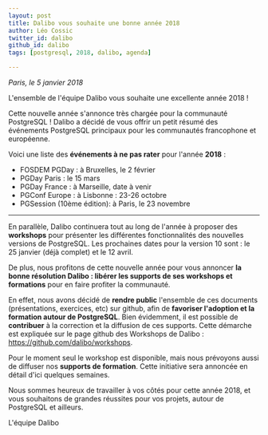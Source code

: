 ```yaml
---
layout: post
title: Dalibo vous souhaite une bonne année 2018
author: Léo Cossic
twitter_id: dalibo
github_id: dalibo
tags: [postgresql, 2018, dalibo, agenda]

---
```

*Paris, le 5 janvier 2018* 

L'ensemble de l'équipe Dalibo vous souhaite une excellente année 2018 !

Cette nouvelle année s'annonce très chargée pour la communauté PostgreSQL ! Dalibo a décidé de vous offrir un petit résumé des événements PostgreSQL principaux pour les communautés francophone et européenne.

<!--MORE-->

Voici une liste des **événements à ne pas rater** pour l'année **2018** :
  * FOSDEM PGDay : à Bruxelles, le 2 février 
  * PGDay Paris : le 15 mars 
  * PGDay France : à Marseille, date à venir
  * PGConf Europe : à Lisbonne : 23-26 octobre 
  * PGSession (10ème édition): à Paris, le 23 novembre

---

En parallèle, Dalibo continuera tout au long de l'année à proposer des **workshops** pour présenter les différentes fonctionnalités des nouvelles versions de PostgreSQL. Les prochaines dates pour la version 10 sont : le 25 janvier (déjà complet) et le 12 avril.

De plus, nous profitons de cette nouvelle année pour vous annoncer **la bonne résolution Dalibo : libérer les supports de ses workshops et formations** pour en faire profiter la communauté.

En effet, nous avons décidé de **rendre public** l'ensemble de ces documents (présentations, exercices, etc) sur github, afin de **favoriser l'adoption et la formation autour de PostgreSQL**. 
Bien évidemment, il est possible de **contribuer** à la correction et la diffusion de ces supports. Cette démarche est expliquée sur le page github des Workshops de Dalibo : https://github.com/dalibo/workshops.

Pour le moment seul le workshop est disponible, mais nous prévoyons aussi de diffuser nos **supports de formation**. Cette initiative sera annoncée en détail d'ici quelques semaines.

Nous sommes heureux de travailler à vos côtés pour cette année 2018, et vous souhaitons de grandes réussites pour vos projets, autour de PostgreSQL et ailleurs.


L'équipe Dalibo
